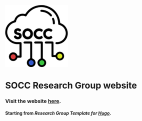<picture>
    <source media="(prefers-color-scheme: dark)" srcset="assets/media/icon-dark.png">
    <img src="assets/media/icon.png" width="200"/>
</picture>

# SOCC Research Group website
### Visit the website [here](https://di-unipi-socc.netlify.app).
#### Starting from _Research Group Template for [Hugo](https://github.com/wowchemy/starter-hugo-research-group/tree/main/content)_.
